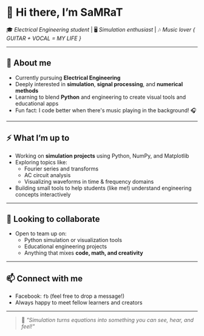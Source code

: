 # 👋 Hi there, I’m **SaMRaT**  

🎓 *Electrical Engineering student* | 🖥️ *Simulation enthusiast* | 🎶 *Music lover { GUITAR + VOCAL = MY LIFE }*  

---

## 🌱 About me
- Currently pursuing **Electrical Engineering**  
- Deeply interested in **simulation**, **signal processing**, and **numerical methods**
- Learning to blend **Python** and engineering to create visual tools and educational apps  
- Fun fact: I code better when there's music playing in the background! 🎧

---

## ⚡ What I’m up to
- Working on **simulation projects** using Python, NumPy, and Matplotlib  
- Exploring topics like:
  - Fourier series and transforms
  - AC circuit analysis
  - Visualizing waveforms in time & frequency domains  
- Building small tools to help students (like me!) understand engineering concepts interactively

---

## 🤝 Looking to collaborate
- Open to team up on:
  - Python simulation or visualization tools
  - Educational engineering projects
  - Anything that mixes **code, math, and creativity**  

---

## 📫 Connect with me
- Facebook: `fb` (feel free to drop a message!)
- Always happy to meet fellow learners and creators

---

> 🌟 *"Simulation turns equations into something you can see, hear, and feel!"*

<!---
oOo-SaMRaT-oOo/oOo-SaMRaT-oOo is a ✨ special ✨ repository because its `README.md` (this file) appears on your GitHub profile.
You can click the Preview link to take a look at your changes.
--->
